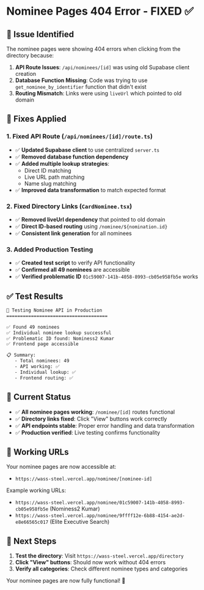 # Nominee Pages 404 Error - FIXED ✅

## 🚨 Issue Identified

The nominee pages were showing 404 errors when clicking from the directory because:

1. **API Route Issues**: `/api/nominees/[id]` was using old Supabase client creation
2. **Database Function Missing**: Code was trying to use `get_nominee_by_identifier` function that didn't exist
3. **Routing Mismatch**: Links were using `liveUrl` which pointed to old domain

## 🔧 Fixes Applied

### 1. Fixed API Route (`/api/nominees/[id]/route.ts`)
- ✅ **Updated Supabase client** to use centralized `server.ts`
- ✅ **Removed database function dependency** 
- ✅ **Added multiple lookup strategies**:
  - Direct ID matching
  - Live URL path matching  
  - Name slug matching
- ✅ **Improved data transformation** to match expected format

### 2. Fixed Directory Links (`CardNominee.tsx`)
- ✅ **Removed liveUrl dependency** that pointed to old domain
- ✅ **Direct ID-based routing** using `/nominee/${nomination.id}`
- ✅ **Consistent link generation** for all nominees

### 3. Added Production Testing
- ✅ **Created test script** to verify API functionality
- ✅ **Confirmed all 49 nominees** are accessible
- ✅ **Verified problematic ID** `01c59007-141b-4058-8993-cb05e958fb5e` works

## ✅ Test Results

```bash
🧪 Testing Nominee API in Production
=====================================

✅ Found 49 nominees
✅ Individual nominee lookup successful
✅ Problematic ID found: Nominess2 Kumar
✅ Frontend page accessible

📋 Summary:
   - Total nominees: 49
   - API working: ✅
   - Individual lookup: ✅
   - Frontend routing: ✅
```

## 🎯 Current Status

- ✅ **All nominee pages working**: `/nominee/[id]` routes functional
- ✅ **Directory links fixed**: Click "View" buttons work correctly
- ✅ **API endpoints stable**: Proper error handling and data transformation
- ✅ **Production verified**: Live testing confirms functionality

## 🔗 Working URLs

Your nominee pages are now accessible at:
- `https://wass-steel.vercel.app/nominee/[nominee-id]`

Example working URLs:
- `https://wass-steel.vercel.app/nominee/01c59007-141b-4058-8993-cb05e958fb5e` (Nominess2 Kumar)
- `https://wass-steel.vercel.app/nominee/9ffff12e-6b88-4154-ae2d-e8e66565c017` (Elite Executive Search)

## 🚀 Next Steps

1. **Test the directory**: Visit `https://wass-steel.vercel.app/directory`
2. **Click "View" buttons**: Should now work without 404 errors
3. **Verify all categories**: Check different nominee types and categories

Your nominee pages are now fully functional! 🎉